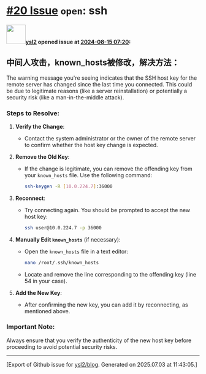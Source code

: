 # [\#20 Issue](https://github.com/ysl2/blog/issues/20) `open`: ssh

#### <img src="https://avatars.githubusercontent.com/u/39717545?u=3a56d7b47e1688f70c83e440ba0835f8d24c43e3&v=4" width="50">[ysl2](https://github.com/ysl2) opened issue at [2024-08-15 07:20](https://github.com/ysl2/blog/issues/20):

## 中间人攻击，known_hosts被修改，解决方法：

The warning message you're seeing indicates that the SSH host key for the remote server has changed since the last time you connected. This could be due to legitimate reasons (like a server reinstallation) or potentially a security risk (like a man-in-the-middle attack).

### Steps to Resolve:

1. **Verify the Change**:
   - Contact the system administrator or the owner of the remote server to confirm whether the host key change is expected.

2. **Remove the Old Key**:
   - If the change is legitimate, you can remove the offending key from your `known_hosts` file. Use the following command:
     ```bash
     ssh-keygen -R [10.0.224.7]:36000
     ```

3. **Reconnect**:
   - Try connecting again. You should be prompted to accept the new host key:
     ```bash
     ssh user@10.0.224.7 -p 36000
     ```

4. **Manually Edit `known_hosts`** (if necessary):
   - Open the `known_hosts` file in a text editor:
     ```bash
     nano /root/.ssh/known_hosts
     ```
   - Locate and remove the line corresponding to the offending key (line 54 in your case).

5. **Add the New Key**:
   - After confirming the new key, you can add it by reconnecting, as mentioned above.

### Important Note:
Always ensure that you verify the authenticity of the new host key before proceeding to avoid potential security risks.




-------------------------------------------------------------------------------



[Export of Github issue for [ysl2/blog](https://github.com/ysl2/blog). Generated on 2025.07.03 at 11:43:05.]
